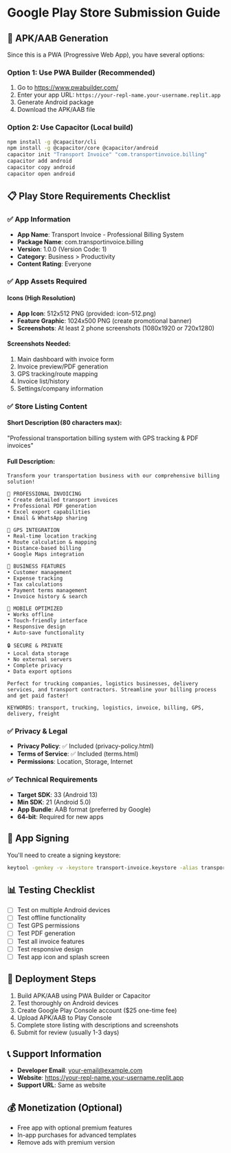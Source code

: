 
# Google Play Store Submission Guide

## 📱 APK/AAB Generation
Since this is a PWA (Progressive Web App), you have several options:

### Option 1: Use PWA Builder (Recommended)
1. Go to https://www.pwabuilder.com/
2. Enter your app URL: `https://your-repl-name.your-username.replit.app`
3. Generate Android package
4. Download the APK/AAB file

### Option 2: Use Capacitor (Local build)
```bash
npm install -g @capacitor/cli
npm install -g @capacitor/core @capacitor/android
capacitor init "Transport Invoice" "com.transportinvoice.billing"
capacitor add android
capacitor copy android
capacitor open android
```

## 📋 Play Store Requirements Checklist

### ✅ App Information
- **App Name**: Transport Invoice - Professional Billing System
- **Package Name**: com.transportinvoice.billing
- **Version**: 1.0.0 (Version Code: 1)
- **Category**: Business > Productivity
- **Content Rating**: Everyone

### ✅ App Assets Required

#### Icons (High Resolution)
- **App Icon**: 512x512 PNG (provided: icon-512.png)
- **Feature Graphic**: 1024x500 PNG (create promotional banner)
- **Screenshots**: At least 2 phone screenshots (1080x1920 or 720x1280)

#### Screenshots Needed:
1. Main dashboard with invoice form
2. Invoice preview/PDF generation
3. GPS tracking/route mapping
4. Invoice list/history
5. Settings/company information

### ✅ Store Listing Content

#### Short Description (80 characters max):
"Professional transportation billing system with GPS tracking & PDF invoices"

#### Full Description:
```
Transform your transportation business with our comprehensive billing solution!

🚛 PROFESSIONAL INVOICING
• Create detailed transport invoices
• Professional PDF generation
• Excel export capabilities
• Email & WhatsApp sharing

📍 GPS INTEGRATION
• Real-time location tracking
• Route calculation & mapping
• Distance-based billing
• Google Maps integration

💼 BUSINESS FEATURES
• Customer management
• Expense tracking
• Tax calculations
• Payment terms management
• Invoice history & search

📱 MOBILE OPTIMIZED
• Works offline
• Touch-friendly interface
• Responsive design
• Auto-save functionality

🔒 SECURE & PRIVATE
• Local data storage
• No external servers
• Complete privacy
• Data export options

Perfect for trucking companies, logistics businesses, delivery services, and transport contractors. Streamline your billing process and get paid faster!

KEYWORDS: transport, trucking, logistics, invoice, billing, GPS, delivery, freight
```

### ✅ Privacy & Legal
- **Privacy Policy**: ✅ Included (privacy-policy.html)
- **Terms of Service**: ✅ Included (terms.html)
- **Permissions**: Location, Storage, Internet

### ✅ Technical Requirements
- **Target SDK**: 33 (Android 13)
- **Min SDK**: 21 (Android 5.0)
- **App Bundle**: AAB format (preferred by Google)
- **64-bit**: Required for new apps

## 🔐 App Signing
You'll need to create a signing keystore:

```bash
keytool -genkey -v -keystore transport-invoice.keystore -alias transport-invoice -keyalg RSA -keysize 2048 -validity 10000
```

## 📊 Testing Checklist
- [ ] Test on multiple Android devices
- [ ] Test offline functionality
- [ ] Test GPS permissions
- [ ] Test PDF generation
- [ ] Test all invoice features
- [ ] Test responsive design
- [ ] Test app icon and splash screen

## 🚀 Deployment Steps
1. Build APK/AAB using PWA Builder or Capacitor
2. Test thoroughly on Android devices
3. Create Google Play Console account ($25 one-time fee)
4. Upload APK/AAB to Play Console
5. Complete store listing with descriptions and screenshots
6. Submit for review (usually 1-3 days)

## 📞 Support Information
- **Developer Email**: your-email@example.com
- **Website**: https://your-repl-name.your-username.replit.app
- **Support URL**: Same as website

## 💰 Monetization (Optional)
- Free app with optional premium features
- In-app purchases for advanced templates
- Remove ads with premium version
```
